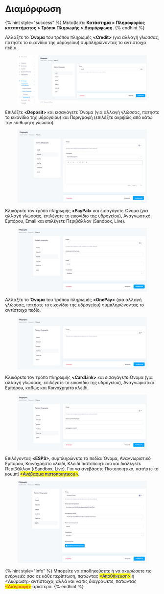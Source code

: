 # Διαμόρφωση

{% hint style="success" %}
Μεταβείτε: **Κατάστημα > Πληροφορίες καταστήματος > Τρόποι Πληρωμής > Διαμόρφωση.**
{% endhint %}

Αλλάξτε το **Όνομα** του τρόπου πληρωμής **\<Credit>** (για αλλαγή γλώσσας, πατήστε το εικονίδιο της υδρογείου) συμπληρώνοντας το αντίστοιχο πεδίο.&#x20;

<figure><img src="../../../.gitbook/assets/ScreenHunter 71 (1).png" alt=""><figcaption></figcaption></figure>

Επιλέξτε **\<Deposit>** και εισαγάγετε Όνομα (για αλλαγή γλώσσας, πατήστε το εικονίδιο της υδρογείου) και Περιγραφή (επιλέξτε ακριβώς από κάτω την επιθυμητή γλώσσα).&#x20;

<figure><img src="../../../.gitbook/assets/ScreenHunter 72 (1).png" alt=""><figcaption></figcaption></figure>

Κλικάρετε τον τρόπο πληρωμής **\<PayPal>** και εισαγάγετε Όνομα (για αλλαγή γλώσσας, επιλέγετε το εικονίδιο της υδρογείου), Αναγνωστικό Εμπόρου, Email και επιλέγετε Περιβάλλον (Sandbox, Live).&#x20;

<figure><img src="../../../.gitbook/assets/ScreenHunter 73 (1).png" alt=""><figcaption></figcaption></figure>

Αλλάξτε το **Όνομα** του τρόπου πληρωμής **\<OnePay>** (για αλλαγή γλώσσας, πατήστε το εικονίδιο της υδρογείου) συμπληρώνοντας το αντίστοιχο πεδίο.&#x20;

<figure><img src="../../../.gitbook/assets/ScreenHunter 74 (1).png" alt=""><figcaption></figcaption></figure>

Κλικάρετε τον τρόπο πληρωμής **\<CardLink>** και εισαγάγετε Όνομα (για αλλαγή γλώσσας, επιλέγετε το εικονίδιο της υδρογείου), Αναγνωριστικό Εμπόρου, καθώς και Κοινόχρηστο κλειδί.

<figure><img src="../../../.gitbook/assets/ScreenHunter 75 (1).png" alt=""><figcaption></figcaption></figure>

Επιλέγοντας **\<ESPS>**, συμπληρώνετε τα πεδία: Όνομα, Αναγνωριστικό Εμπόρου, Κοινόχρηστο κλειδί, Κλειδί πιστοποιητικού και διαλέγετε Περιβάλλον ((Sandbox, Live). Για να ανεβάσετε Πιστοποιητικο, πατήστε το κουμπί <mark style="color:blue;"><Ανέβασμα πιστοποιητικού></mark>.&#x20;

<figure><img src="../../../.gitbook/assets/ScreenHunter 76.png" alt=""><figcaption></figcaption></figure>

{% hint style="info" %}
Μπορείτε να αποθηκεύσετε ή να ακυρώσετε τις ενέργειές σας σε κάθε περίπτωση, πατώντας <mark style="color:blue;"><Αποθήκευση></mark> ή <Ακύρωση> αντίστοιχα, αλλά και να τις διαγράψετε, πατώντας <mark style="color:red;"><Διαγραφή></mark> αριστερά.
{% endhint %}
